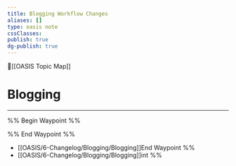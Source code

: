 ```yaml
---
title: Blogging Workflow Changes
aliases: []
type: oasis note
cssClasses: 
publish: true
dg-publish: true
---
```


🔺[[OASIS Topic Map]]

# Blogging
---

%% Begin Waypoint %%


%% End Waypoint %%
- [[OASIS/6-Changelog/Blogging/Blogging]]End Waypoint %%
- [[OASIS/6-Changelog/Blogging/Blogging]]int %%











